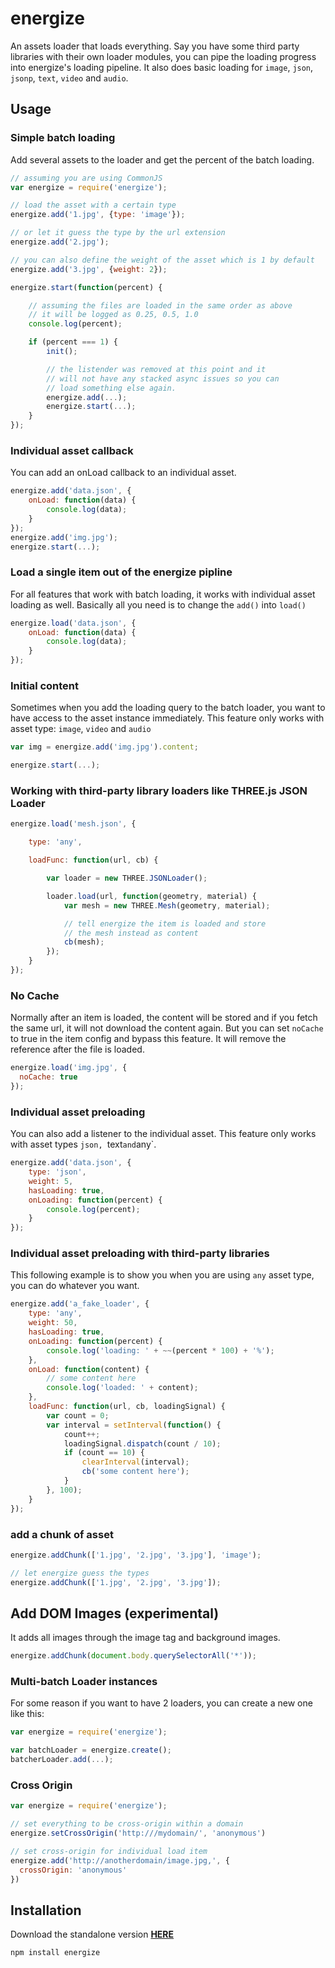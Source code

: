 # energize
An assets loader that loads everything. Say you have some third party libraries with their own loader modules, you can pipe the loading progress into energize's loading pipeline. It also does basic loading for `image`, `json`, `jsonp`, `text`, `video` and `audio`.

## Usage


### Simple batch loading

Add several assets to the loader and get the percent of the batch loading.

```js
// assuming you are using CommonJS
var energize = require('energize');

// load the asset with a certain type
energize.add('1.jpg', {type: 'image'});

// or let it guess the type by the url extension
energize.add('2.jpg');

// you can also define the weight of the asset which is 1 by default
energize.add('3.jpg', {weight: 2});

energize.start(function(percent) {

    // assuming the files are loaded in the same order as above
    // it will be logged as 0.25, 0.5, 1.0
    console.log(percent);

    if (percent === 1) {
        init();

        // the listender was removed at this point and it
        // will not have any stacked async issues so you can
        // load something else again.
        energize.add(...);
        energize.start(...);
    }
});

```

### Individual asset callback
You can add an onLoad callback to an individual asset.
```js
energize.add('data.json', {
    onLoad: function(data) {
        console.log(data);
    }
});
energize.add('img.jpg');
energize.start(...);

```

### Load a single item out of the energize pipline
For all features that work with batch loading, it works with individual asset loading as well. Basically all you need is to change the `add()` into `load()`
```js
energize.load('data.json', {
    onLoad: function(data) {
        console.log(data);
    }
});

```

### Initial content
Sometimes when you add the loading query to the batch loader, you want to have access to the asset instance immediately. This feature only works with asset type: `image`, `video` and `audio`
```js
var img = energize.add('img.jpg').content;

energize.start(...);

```

### Working with third-party library loaders like THREE.js JSON Loader
```js
energize.load('mesh.json', {

    type: 'any',

    loadFunc: function(url, cb) {

        var loader = new THREE.JSONLoader();

        loader.load(url, function(geometry, material) {
            var mesh = new THREE.Mesh(geometry, material);

            // tell energize the item is loaded and store
            // the mesh instead as content
            cb(mesh);
        });
    }
});

```

### No Cache
Normally after an item is loaded, the content will be stored and if you fetch the same url, it will not download the content again. But you can set `noCache` to true in the item config and bypass this feature. It will remove the reference after the file is loaded.
```js
energize.load('img.jpg', {
  noCache: true
});

```

### Individual asset preloading
You can also add a listener to the individual asset. This feature only works with asset types `json, `text` and `any`.
```js
energize.add('data.json', {
    type: 'json',
    weight: 5,
    hasLoading: true,
    onLoading: function(percent) {
        console.log(percent);
    }
});
```

### Individual asset preloading with third-party libraries
This following example is to show you when you are using `any` asset type, you can do whatever you want.
```js
energize.add('a_fake_loader', {
    type: 'any',
    weight: 50,
    hasLoading: true,
    onLoading: function(percent) {
        console.log('loading: ' + ~~(percent * 100) + '%');
    },
    onLoad: function(content) {
        // some content here
        console.log('loaded: ' + content);
    },
    loadFunc: function(url, cb, loadingSignal) {
        var count = 0;
        var interval = setInterval(function() {
            count++;
            loadingSignal.dispatch(count / 10);
            if (count == 10) {
                clearInterval(interval);
                cb('some content here');
            }
        }, 100);
    }
});
```

### add a chunk of asset
```js
energize.addChunk(['1.jpg', '2.jpg', '3.jpg'], 'image');

// let energize guess the types
energize.addChunk(['1.jpg', '2.jpg', '3.jpg']);
```

## Add DOM Images (experimental)
It adds all images through the image tag and background images.
```js
energize.addChunk(document.body.querySelectorAll('*'));
```

### Multi-batch Loader instances
For some reason if you want to have 2 loaders, you can create a new one like this:
```js
var energize = require('energize');

var batchLoader = energize.create();
batcherLoader.add(...);

```

### Cross Origin
```js
var energize = require('energize');

// set everything to be cross-origin within a domain
energize.setCrossOrigin('http:///mydomain/', 'anonymous')

// set cross-origin for individual load item
energize.add('http://anotherdomain/image.jpg,', {
  crossOrigin: 'anonymous'
})

```

## Installation
Download the standalone version **[HERE](https://raw.githubusercontent.com/warrengalyen/energize/master/dist/energize.js)**

`npm install energize`

